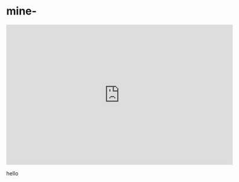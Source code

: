 mine-
=====

<iframe width="600" height="371" seamless frameborder="0" scrolling="no" src="https://docs.google.com/spreadsheets/d/1lN_CibbPiw325UaBS_LrYIFlpVbCyTTr612axTR5mY0/pubchart?oid=1422277033&amp;format=image"> </iframe>

hello
